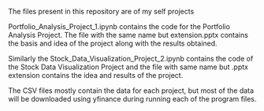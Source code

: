 The files present in this repository are of my self projects

Portfolio_Analysis_Project_1.ipynb contains the code for the Portfolio Analysis Project.
The file with the same name but extension.pptx contains the basis and idea of the project along with the results obtained.

Similarly the Stock_Data_Visualization_Project_2.ipynb contains the code of the Stock Data Visualization Project and the file with same name but .pptx extension contains the idea and results of the project.

The CSV files mostly contain the data for each project, but most of the data will be downloaded using yfinance during running each of the program files.
